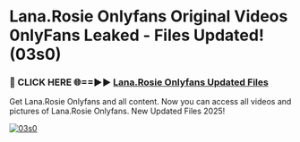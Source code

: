 # Lana.Rosie Onlyfans Original Videos 0nlyFans Leaked - Files Updated! (03s0)

<h3>🔴 CLICK HERE 🌐==►► <a href="https://tinyurl.com/ehrbuxhb" rel="nofollow">Lana.Rosie Onlyfans Updated Files</a></h3>

Get Lana.Rosie Onlyfans and all content. Now you can access all videos and pictures of Lana.Rosie Onlyfans. New Updated Files 2025!

[![03s0](https://i.imgur.com/lVYEuWS.gif)](https://tinyurl.com/ehrbuxhb)
